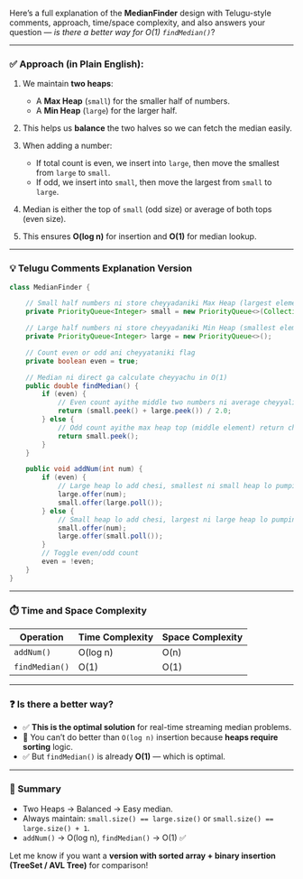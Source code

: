 Here’s a full explanation of the **MedianFinder** design with Telugu-style comments, approach, time/space complexity, and also answers your question — *is there a better way for O(1) `findMedian()`*?

---

### ✅ **Approach (in Plain English):**

1. We maintain **two heaps**:

   * A **Max Heap** (`small`) for the smaller half of numbers.
   * A **Min Heap** (`large`) for the larger half.
2. This helps us **balance** the two halves so we can fetch the median easily.
3. When adding a number:

   * If total count is even, we insert into `large`, then move the smallest from `large` to `small`.
   * If odd, we insert into `small`, then move the largest from `small` to `large`.
4. Median is either the top of `small` (odd size) or average of both tops (even size).
5. This ensures **O(log n)** for insertion and **O(1)** for median lookup.

---

### 💡 Telugu Comments Explanation Version

```java
class MedianFinder {

    // Small half numbers ni store cheyyadaniki Max Heap (largest element peek lo untadi)
    private PriorityQueue<Integer> small = new PriorityQueue<>(Collections.reverseOrder());

    // Large half numbers ni store cheyyadaniki Min Heap (smallest element peek lo untadi)
    private PriorityQueue<Integer> large = new PriorityQueue<>();

    // Count even or odd ani cheyyataniki flag
    private boolean even = true;

    // Median ni direct ga calculate cheyyachu in O(1)
    public double findMedian() {
        if (even) {
            // Even count ayithe middle two numbers ni average cheyyali
            return (small.peek() + large.peek()) / 2.0;
        } else {
            // Odd count ayithe max heap top (middle element) return cheyyali
            return small.peek();
        }
    }

    public void addNum(int num) {
        if (even) {
            // Large heap lo add chesi, smallest ni small heap lo pumpinchali
            large.offer(num);
            small.offer(large.poll());
        } else {
            // Small heap lo add chesi, largest ni large heap lo pumpinchali
            small.offer(num);
            large.offer(small.poll());
        }
        // Toggle even/odd count
        even = !even;
    }
}
```

---

### ⏱️ Time and Space Complexity

| Operation      | Time Complexity | Space Complexity |
| -------------- | --------------- | ---------------- |
| `addNum()`     | O(log n)        | O(n)             |
| `findMedian()` | O(1)            | O(1)             |

---

### ❓ Is there a better way?

* ✅ **This is the optimal solution** for real-time streaming median problems.
* 🔁 You can’t do better than `O(log n)` insertion because **heaps require sorting** logic.
* ✅ But `findMedian()` is already **O(1)** — which is optimal.

---

### 📌 Summary

* Two Heaps → Balanced → Easy median.
* Always maintain: `small.size() == large.size()` or `small.size() == large.size() + 1`.
* `addNum()` → O(log n), `findMedian()` → O(1) ✅

Let me know if you want a **version with sorted array + binary insertion (TreeSet / AVL Tree)** for comparison!

